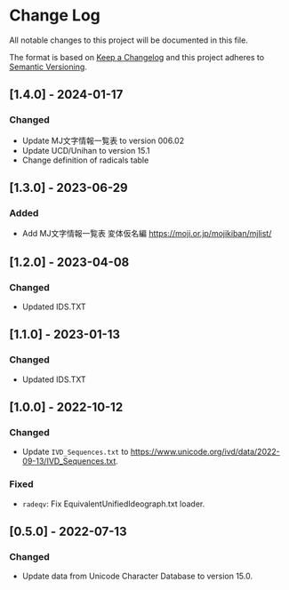 # Change Log

All notable changes to this project will be documented in this file.

The format is based on [Keep a Changelog](http://keepachangelog.com/)
and this project adheres to [Semantic Versioning](http://semver.org/).

## [1.4.0] - 2024-01-17

### Changed

- Update MJ文字情報一覧表 to version 006.02
- Update UCD/Unihan to version 15.1
- Change definition of radicals table

## [1.3.0] - 2023-06-29

### Added

- Add MJ文字情報一覧表 変体仮名編 https://moji.or.jp/mojikiban/mjlist/

## [1.2.0] - 2023-04-08

### Changed

- Updated IDS.TXT

## [1.1.0] - 2023-01-13

### Changed

- Updated IDS.TXT

## [1.0.0] - 2022-10-12
### Changed
- Update `IVD_Sequences.txt` to <https://www.unicode.org/ivd/data/2022-09-13/IVD_Sequences.txt>.
### Fixed
- `radeqv`: Fix EquivalentUnifiedIdeograph.txt loader.

## [0.5.0] - 2022-07-13
### Changed
- Update data from Unicode Character Database to version 15.0.
